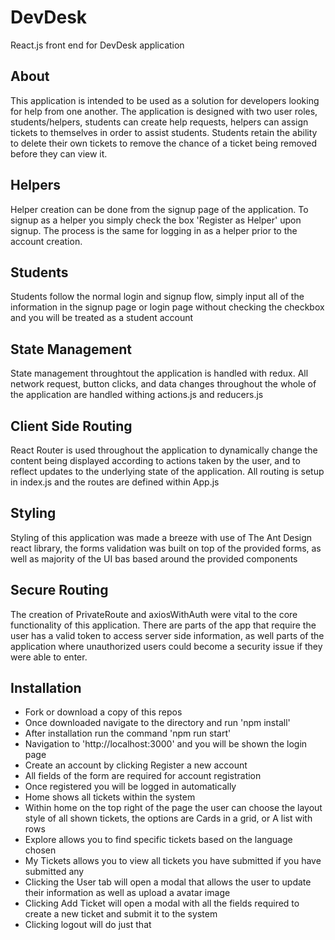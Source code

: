 # DevDesk

React.js front end for DevDesk application

## About

This application is intended to be used as a solution for developers looking for help from one another. The application is designed with two user roles, students/helpers, students can create help requests, helpers can assign tickets to themselves in order to assist students. Students retain the ability to delete their own tickets to remove the chance of a ticket being removed before they can view it. 

## Helpers

Helper creation can be done from the signup page of the application. To signup as a helper you simply check the box 'Register as Helper' upon signup. The process is the same for logging in as a helper prior to the account creation.

## Students 

Students follow the normal login and signup flow, simply input all of the information in the signup page or login page without checking the checkbox and you will be treated as a student account

## State Management

State management throughtout the application is handled with redux. All network request, button clicks, and data changes throughout the whole of the application are handled withing actions.js and reducers.js

## Client Side Routing

React Router is used throughout the application to dynamically change the content being displayed according to actions taken by the user, and to reflect updates to the underlying state of the application. All routing is setup in index.js and the routes are defined within App.js

## Styling

Styling of this application was made a breeze with use of The Ant Design react library, the forms validation was built on top of the provided forms, as well as majority of the UI bas based around the provided components

## Secure Routing

The creation of PrivateRoute and axiosWithAuth were vital to the core functionality of this application. There are parts of the app that require the user has a valid token to access server side information, as well parts of the application where unauthorized users could become a security issue if they were able to enter.

## Installation

- Fork or download a copy of this repos
- Once downloaded navigate to the directory and run 'npm install'
- After installation run the command 'npm run start'
- Navigation to 'http://localhost:3000' and you will be shown the login page
- Create an account by clicking Register a new account
- All fields of the form are required for account registration
- Once registered you will be logged in automatically
- Home shows all tickets within the system
- Within home on the top right of the page the user can choose the layout style of all shown tickets, the options are Cards in a grid, or A list with rows
- Explore allows you to find specific tickets based on the language chosen
- My Tickets allows you to view all tickets you have submitted if you have submitted any
- Clicking the User tab will open a modal that allows the user to update their information as well as upload a avatar image
- Clicking Add Ticket will open a modal with all the fields required to create a new ticket and submit it to the system
- Clicking logout will do just that